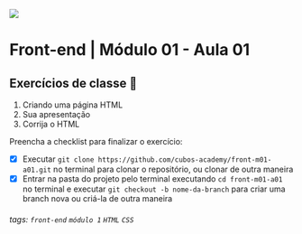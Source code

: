 ![](https://i.imgur.com/xG74tOh.png)

# Front-end | Módulo 01 - Aula 01

## Exercícios de classe 🏫

1. Criando uma página HTML
2. Sua apresentação
3. Corrija o HTML

Preencha a checklist para finalizar o exercício:

- [X] Executar `git clone https://github.com/cubos-academy/front-m01-a01.git` no terminal para clonar o repositório, ou clonar de outra maneira
- [X] Entrar na pasta do projeto pelo terminal executando `cd front-m01-a01` no terminal e executar `git checkout -b nome-da-branch` para criar uma branch nova ou criá-la de outra maneira

###### tags: `front-end` `módulo 1` `HTML` `CSS`
